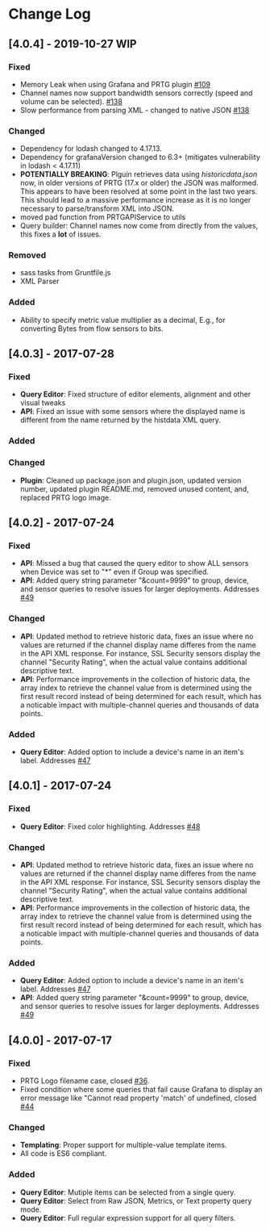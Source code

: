# Change Log
## [4.0.4] - 2019-10-27 WIP

### Fixed
 - Memory Leak when using Grafana and PRTG plugin [#109](https://github.com/neuralfraud/grafana-prtg/issues/109) 
 - Channel names now support bandwidth sensors correctly (speed and volume can be selected). [#138](https://github.com/neuralfraud/grafana-prtg/issues/138)
 - Slow performance from parsing XML - changed to native JSON [#138](https://github.com/neuralfraud/grafana-prtg/issues/138)

### Changed

- Dependency for lodash changed to 4.17.13.
- Dependency for grafanaVersion changed to 6.3+ (mitigates vulnerability in lodash < 4.17.11)
- **POTENTIALLY BREAKING**: Plguin retrieves data using *historicdata.json* now, in older versions of PRTG (17.x or older) the JSON was malformed. This appears to have been resolved at some point in the last two years. This should lead to a massive performance increase as it is no longer necessary to parse/transform XML into JSON. 
- moved pad function from PRTGAPIService to utils
- Query builder: Channel names now come from directly from the values, this fixes a **lot** of issues.


### Removed
- sass tasks from Gruntfile.js 
- XML Parser

### Added

- Ability to specify metric value multiplier as a decimal, E.g., for converting Bytes from flow sensors to bits.

## [4.0.3] - 2017-07-28

### Fixed

- **Query Editor**: Fixed structure of editor elements, alignment and other visual tweaks
- **API**: Fixed an issue with some sensors where the displayed name is different from the name returned by the histdata XML query. 

### Added

### Changed

- **Plugin**: Cleaned up package.json and plugin.json, updated version number, updated plugin README.md, removed unused content, and, replaced PRTG logo image.

## [4.0.2] - 2017-07-24

### Fixed

- **API**: Missed a bug that caused the query editor to show ALL sensors when Device was set to "*" even if Group was specified. 
- **API**: Added query string parameter "&count=9999" to group, device, and sensor queries to resolve issues for larger deployments. Addresses [#49](https://github.com/neuralfraud/grafana-prtg/issues/49)

### Changed

- **API**: Updated method to retrieve historic data, fixes an issue where no values are returned if the channel display name differes from the name in the API XML response. For instance, SSL Security sensors display the channel "Security Rating", when the actual value contains additional descriptive text. 
- **API**: Performance improvements in the collection of historic data, the array index to retrieve the channel value from is determined using the first result record instead of being determined for each result, which has a noticable impact with multiple-channel queries and thousands of data points. 

### Added

- **Query Editor**: Added option to include a device's name in an item's label. Addresses [#47](https://github.com/neuralfraud/grafana-prtg/issues/47)

## [4.0.1] - 2017-07-24

### Fixed

- **Query Editor**: Fixed color highlighting. Addresses [#48](https://github.com/neuralfraud/grafana-prtg/issues/48)

### Changed

- **API**: Updated method to retrieve historic data, fixes an issue where no values are returned if the channel display name differes from the name in the API XML response. For instance, SSL Security sensors display the channel "Security Rating", when the actual value contains additional descriptive text. 
- **API**: Performance improvements in the collection of historic data, the array index to retrieve the channel value from is determined using the first result record instead of being determined for each result, which has a noticable impact with multiple-channel queries and thousands of data points. 

### Added

- **Query Editor**: Added option to include a device's name in an item's label. Addresses [#47](https://github.com/neuralfraud/grafana-prtg/issues/47)
- **API**: Added query string parameter "&count=9999" to group, device, and sensor queries to resolve issues for larger deployments. Addresses [#49](https://github.com/neuralfraud/grafana-prtg/issues/49)

## [4.0.0] - 2017-07-17

### Fixed

- PRTG Logo filename case, closed [#36](https://github.com/neuralfraud/grafana-prtg/issues/36).
- Fixed condition where some queries that fail cause Grafana to display an error message like "Cannot read property 'match' of undefined, closed [#44](https://github.com/neuralfraud/grafana-prtg/issues/44)

### Changed

- **Templating**: Proper support for multiple-value template items.
- All code is ES6 compliant.

### Added

- **Query Editor**: Mutiple items can be selected from a single query.
- **Query Editor**: Select from Raw JSON, Metrics, or Text property query mode.
- **Query Editor**: Full regular expression support for all query filters.
